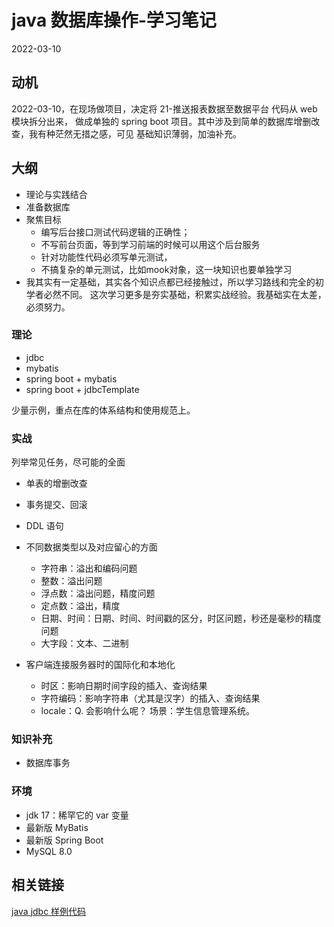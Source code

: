 # java 数据库操作-学习笔记
2022-03-10
## 动机
2022-03-10，在现场做项目，决定将 21-推送报表数据至数据平台 代码从 web 模块拆分出来，
做成单独的 spring boot 项目。其中涉及到简单的数据库增删改查，我有种茫然无措之感，可见
基础知识薄弱，加油补充。

## 大纲
- 理论与实践结合
- 准备数据库
- 聚焦目标
  - 编写后台接口测试代码逻辑的正确性；
  - 不写前台页面，等到学习前端的时候可以用这个后台服务
  - 针对功能性代码必须写单元测试，
  - 不搞复杂的单元测试，比如mook对象，这一块知识也要单独学习
- 我其实有一定基础，其实各个知识点都已经接触过，所以学习路线和完全的初学者必然不同。
  这次学习更多是夯实基础，积累实战经验。我基础实在太差，必须努力。

### 理论
- jdbc
- mybatis
- spring boot + mybatis
- spring boot + jdbcTemplate

少量示例，重点在库的体系结构和使用规范上。

### 实战
列举常见任务，尽可能的全面

- 单表的增删改查
- 事务提交、回滚
- DDL 语句
- 不同数据类型以及对应留心的方面
  - 字符串：溢出和编码问题
  - 整数：溢出问题
  - 浮点数：溢出问题，精度问题
  - 定点数：溢出，精度
  - 日期、时间：日期、时间、时间戳的区分，时区问题，秒还是毫秒的精度问题
  - 大字段：文本、二进制

- 客户端连接服务器时的国际化和本地化
  - 时区：影响日期时间字段的插入、查询结果
  - 字符编码：影响字符串（尤其是汉字）的插入、查询结果
  - locale：Q. 会影响什么呢？
场景：学生信息管理系统。


### 知识补充
- 数据库事务

### 环境
- jdk 17：稀罕它的 var 变量
- 最新版 MyBatis
- 最新版 Spring Boot
- MySQL 8.0

## 相关链接
[java jdbc 样例代码](https://github.com/chenxizhan1995/java-demo-db-jdbc)
